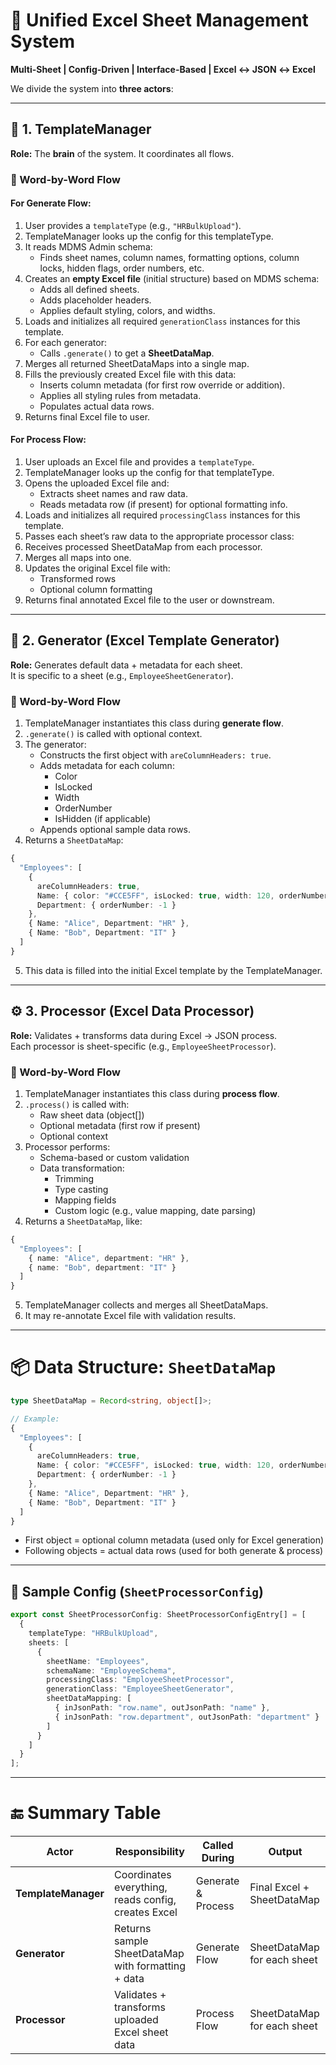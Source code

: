 # 🧩 Unified Excel Sheet Management System  
**Multi-Sheet | Config-Driven | Interface-Based | Excel ↔ JSON ↔ Excel**

We divide the system into **three actors**:

---

## 🔧 1. **TemplateManager**  
**Role:** The **brain** of the system. It coordinates all flows.

### 🔁 Word-by-Word Flow

#### For Generate Flow:
1. User provides a `templateType` (e.g., `"HRBulkUpload"`).
2. TemplateManager looks up the config for this templateType.
3. It reads MDMS Admin schema:
   - Finds sheet names, column names, formatting options, column locks, hidden flags, order numbers, etc.
4. Creates an **empty Excel file** (initial structure) based on MDMS schema:
   - Adds all defined sheets.
   - Adds placeholder headers.
   - Applies default styling, colors, and widths.
5. Loads and initializes all required `generationClass` instances for this template.
6. For each generator:
   - Calls `.generate()` to get a **SheetDataMap**.
7. Merges all returned SheetDataMaps into a single map.
8. Fills the previously created Excel file with this data:
   - Inserts column metadata (for first row override or addition).
   - Applies all styling rules from metadata.
   - Populates actual data rows.
9. Returns final Excel file to user.

#### For Process Flow:
1. User uploads an Excel file and provides a `templateType`.
2. TemplateManager looks up the config for that templateType.
3. Opens the uploaded Excel file and:
   - Extracts sheet names and raw data.
   - Reads metadata row (if present) for optional formatting info.
4. Loads and initializes all required `processingClass` instances for this template.
5. Passes each sheet’s raw data to the appropriate processor class:
6. Receives processed SheetDataMap from each processor.
7. Merges all maps into one.
8. Updates the original Excel file with:
   - Transformed rows
   - Optional column formatting
9. Returns final annotated Excel file to the user or downstream.

---

## 🧬 2. **Generator (Excel Template Generator)**  
**Role:** Generates default data + metadata for each sheet.  
It is specific to a sheet (e.g., `EmployeeSheetGenerator`).

### 🔁 Word-by-Word Flow
1. TemplateManager instantiates this class during **generate flow**.
2. `.generate()` is called with optional context.
3. The generator:
   - Constructs the first object with `areColumnHeaders: true`.
   - Adds metadata for each column:
     - Color
     - IsLocked
     - Width
     - OrderNumber
     - IsHidden (if applicable)
   - Appends optional sample data rows.
4. Returns a `SheetDataMap`:
```ts
{
  "Employees": [
    {
      areColumnHeaders: true,
      Name: { color: "#CCE5FF", isLocked: true, width: 120, orderNumber: -2 },
      Department: { orderNumber: -1 }
    },
    { Name: "Alice", Department: "HR" },
    { Name: "Bob", Department: "IT" }
  ]
}
```

5. This data is filled into the initial Excel template by the TemplateManager.

---

## ⚙️ 3. **Processor (Excel Data Processor)**  
**Role:** Validates + transforms data during Excel → JSON process.  
Each processor is sheet-specific (e.g., `EmployeeSheetProcessor`).

### 🔁 Word-by-Word Flow
1. TemplateManager instantiates this class during **process flow**.
2. `.process()` is called with:
   - Raw sheet data (object[])
   - Optional metadata (first row if present)
   - Optional context
3. Processor performs:
   - Schema-based or custom validation
   - Data transformation:
     - Trimming
     - Type casting
     - Mapping fields
     - Custom logic (e.g., value mapping, date parsing)
4. Returns a `SheetDataMap`, like:
```ts
{
  "Employees": [
    { name: "Alice", department: "HR" },
    { name: "Bob", department: "IT" }
  ]
}
```

5. TemplateManager collects and merges all SheetDataMaps.
6. It may re-annotate Excel file with validation results.

---

# 📦 Data Structure: `SheetDataMap`
```ts
type SheetDataMap = Record<string, object[]>;

// Example:
{
  "Employees": [
    {
      areColumnHeaders: true,
      Name: { color: "#CCE5FF", isLocked: true, width: 120, orderNumber: -2 },
      Department: { orderNumber: -1 }
    },
    { Name: "Alice", Department: "HR" },
    { Name: "Bob", Department: "IT" }
  ]
}
```

- First object = optional column metadata (used only for Excel generation)
- Following objects = actual data rows (used for both generate & process)

---

## 🧪 Sample Config (`SheetProcessorConfig`)
```ts
export const SheetProcessorConfig: SheetProcessorConfigEntry[] = [
  {
    templateType: "HRBulkUpload",
    sheets: [
      {
        sheetName: "Employees",
        schemaName: "EmployeeSchema",
        processingClass: "EmployeeSheetProcessor",
        generationClass: "EmployeeSheetGenerator",
        sheetDataMapping: [
          { inJsonPath: "row.name", outJsonPath: "name" },
          { inJsonPath: "row.department", outJsonPath: "department" }
        ]
      }
    ]
  }
];
```

---

# 🔚 Summary Table

| Actor             | Responsibility                                          | Called During    | Output                         |
|------------------|----------------------------------------------------------|------------------|--------------------------------|
| **TemplateManager** | Coordinates everything, reads config, creates Excel    | Generate & Process | Final Excel + SheetDataMap     |
| **Generator**     | Returns sample SheetDataMap with formatting + data      | Generate Flow     | SheetDataMap for each sheet    |
| **Processor**     | Validates + transforms uploaded Excel sheet data        | Process Flow      | SheetDataMap for each sheet    |
